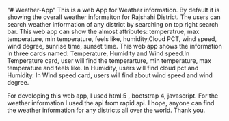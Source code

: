 "# Weather-App" 
This is a web App for Weather information. By default it is showing the overall weather informaiton for Rajshahi District. The users can search weather information of any district by searching on top right search bar. This web app can show the almost attributes: temperatrue, max temperature, min temperature, feels like, humidity,Cloud PCT, wind speed, wind degree, sunrise time, sunset time. This web app shows the information in three cards named: Temperature, Humidity and Wind speed.In Temperature card, user will find the temperarture, min temperature, max temperature and feels like. In Humidity, users will find cloud pct and Humidity. In Wind speed card, users will find about wind speed and wind degree. 

For developing this web app, I used html:5 , bootstrap 4, javascript. For the weather information I used the api from rapid.api.
I hope, anyone can find the weather information for any districts all over the world.
Thank you. 
